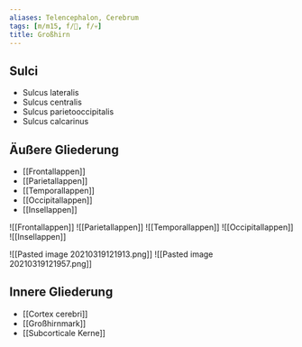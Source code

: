 ```yaml
---
aliases: Telencephalon, Cerebrum
tags: [m/m15, f/🧠, f/💀]
title: Großhirn
---
```

## Sulci
- Sulcus lateralis
- Sulcus centralis
- Sulcus parietooccipitalis
- Sulcus calcarinus

## Äußere Gliederung
- [[Frontallappen]]
- [[Parietallappen]]
- [[Temporallappen]]
- [[Occipitallappen]]
- [[Insellappen]]

![[Frontallappen]]
![[Parietallappen]]
![[Temporallappen]]
![[Occipitallappen]]
![[Insellappen]]

![[Pasted image 20210319121913.png]]
![[Pasted image 20210319121957.png]]

## Innere Gliederung
- [[Cortex cerebri]]
- [[Großhirnmark]]
- [[Subcorticale Kerne]]